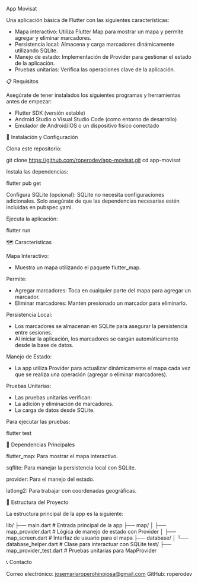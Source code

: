 App Movisat

Una aplicación básica de Flutter con las siguientes características:

- Mapa interactivo: Utiliza Flutter Map para mostrar un mapa y permite agregar y eliminar marcadores.
- Persistencia local: Almacena y carga marcadores dinámicamente utilizando SQLite.
- Manejo de estado: Implementación de Provider para gestionar el estado de la aplicación.
- Pruebas unitarias: Verifica las operaciones clave de la aplicación.

📋 Requisitos

Asegúrate de tener instalados los siguientes programas y herramientas antes de empezar:

- Flutter SDK (versión estable)
- Android Studio o Visual Studio Code (como entorno de desarrollo)
- Emulador de Android/iOS o un dispositivo físico conectado

🚀 Instalación y Configuración

Clona este repositorio:

git clone https://github.com/roperodev/app-movisat.git
cd app-movisat

Instala las dependencias:

flutter pub get

Configura SQLite (opcional):
SQLite no necesita configuraciones adicionales. Solo asegúrate de que las dependencias necesarias estén incluidas en pubspec.yaml.

Ejecuta la aplicación:


flutter run

🗺️ Características

Mapa Interactivo:

- Muestra un mapa utilizando el paquete flutter_map.

Permite:

- Agregar marcadores: Toca en cualquier parte del mapa para agregar un marcador.
- Eliminar marcadores: Mantén presionado un marcador para eliminarlo.

Persistencia Local:

- Los marcadores se almacenan en SQLite para asegurar la persistencia entre sesiones.
- Al iniciar la aplicación, los marcadores se cargan automáticamente desde la base de datos.

Manejo de Estado:

- La app utiliza Provider para actualizar dinámicamente el mapa cada vez que se realiza una operación (agregar o eliminar marcadores).

Pruebas Unitarias:

- Las pruebas unitarias verifican:
- La adición y eliminación de marcadores.
- La carga de datos desde SQLite.

Para ejecutar las pruebas:

flutter test

🔧 Dependencias Principales

flutter_map: Para mostrar el mapa interactivo.

sqflite: Para manejar la persistencia local con SQLite.

provider: Para el manejo del estado.

latlong2: Para trabajar con coordenadas geográficas.

🤍 Estructura del Proyecto

La estructura principal de la app es la siguiente:

lib/
├── main.dart                # Entrada principal de la app
├── map/
│   ├── map_provider.dart    # Lógica de manejo de estado con Provider
│   ├── map_screen.dart      # Interfaz de usuario para el mapa
├── database/
│   └── database_helper.dart # Clase para interactuar con SQLite
test/
├── map_provider_test.dart   # Pruebas unitarias para MapProvider

📞 Contacto

Correo electrónico: josemariaroperohinojosa@gmail.com
GitHub: roperodev